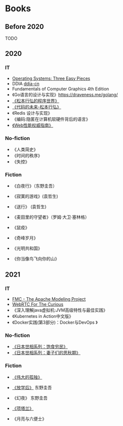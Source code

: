 # Books

## Before 2020

TODO



## 2020

### IT

-  [Operating Systems: Three Easy Pieces](https://pages.cs.wisc.edu/~remzi/OSTEP/)
- DDIA [ddia-cn](https://github.com/Vonng/ddia)
- Fundamentals of Computer Graphics 4th Edition
- 《Go语言的设计与实现》https://draveness.me/golang/
- [《松本行弘的程序世界》](https://book.douban.com/subject/6756090/)
- [《代码的未来-松本行弘》](https://read.douban.com/ebook/3208566/?dcs=subject-rec&dcm=douban&dct=6756090)
- 《Redis 设计与实现》
- 《编码:隐匿在计算机软硬件背后的语言》 
- [《Web性能权威指南》](https://book.douban.com/subject/25856314/)

### No-fiction

- 《人类简史》
- 《时间的秩序》
- 《失控》



### Fiction

- 《白夜行》（东野圭吾）

- 《寂寞的游戏》(袁哲生)

- 《送行》 (袁哲生)

- 《麦田里的守望者》（罗姆·大卫·塞林格）

- 《鼠疫》
- 《奇峰岁月》
- 《光明共和国》
- 《你当像鸟飞向你的山》

## 2021

### IT

- [FMC - The Apache Modeling Project](http://www.fmc-modeling.org/projects/apache)
- [WebRTC For The Curious](https://webrtcforthecurious.com/)
- 《深入理解java虚拟机:JVM高级特性与最佳实践》
- 《Kubernetes in Action中文版》
- 《Docker实践(第3部分)：Docker与DevOps 》

### No-fiction

- [《日本世相系列：饱食穷民》](https://m.douban.com/book/subject/34895571/)
- [《日本世相系列：妻子们的思秋期》](https://book.douban.com/subject/34894713/)

### Fiction

- [《伟大的孤独》]( https://book.douban.com/subject/35172354/)

- [《放学后》](https://m.douban.com/book/subject/4074636/) 东野圭吾
- 《幻夜》 东野圭吾
- [《项塔兰》](https://book.douban.com/subject/3673771/) 
- 《月亮与六便士》



